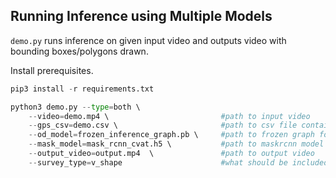 ## Running Inference using Multiple Models

`demo.py` runs inference on given input video and outputs video with bounding boxes/polygons drawn.

Install prerequisites.
```python
pip3 install -r requirements.txt
```

```python
python3 demo.py --type=both \ 
    --video=demo.mp4 \                         #path to input video
    --gps_csv=demo.csv \                       #path to csv file containing gps data
    --od_model=frozen_inference_graph.pb \     #path to frozen graph for object detection
    --mask_model=mask_rcnn_cvat.h5 \           #path to maskrcnn model
    --output_video=output.mp4  \               #path to output video
    --survey_type=v_shape                      #what should be included in the outputted geojson file
```
